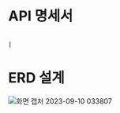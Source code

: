 # API 명세서
                                                                                                                                                  |

# ERD 설계

![화면 캡처 2023-09-10 033807](https://github.com/heypoppop/blogLv5/assets/140745309/ba54d160-9c5d-4c33-b3cd-f7086b21fb7f)

